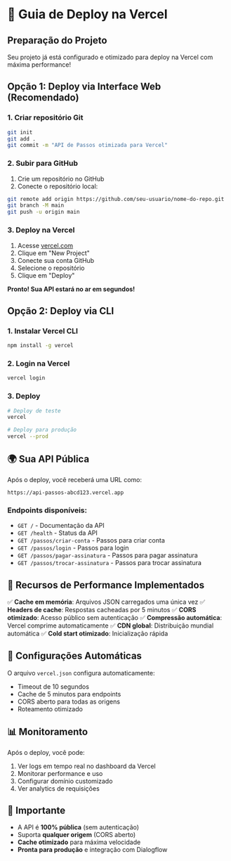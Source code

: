 # 🚀 Guia de Deploy na Vercel

## Preparação do Projeto

Seu projeto já está configurado e otimizado para deploy na Vercel com máxima performance!

## Opção 1: Deploy via Interface Web (Recomendado)

### 1. Criar repositório Git
```bash
git init
git add .
git commit -m "API de Passos otimizada para Vercel"
```

### 2. Subir para GitHub
1. Crie um repositório no GitHub
2. Conecte o repositório local:
```bash
git remote add origin https://github.com/seu-usuario/nome-do-repo.git
git branch -M main
git push -u origin main
```

### 3. Deploy na Vercel
1. Acesse [vercel.com](https://vercel.com)
2. Clique em "New Project"
3. Conecte sua conta GitHub
4. Selecione o repositório
5. Clique em "Deploy"

**Pronto! Sua API estará no ar em segundos!**

## Opção 2: Deploy via CLI

### 1. Instalar Vercel CLI
```bash
npm install -g vercel
```

### 2. Login na Vercel
```bash
vercel login
```

### 3. Deploy
```bash
# Deploy de teste
vercel

# Deploy para produção
vercel --prod
```

## 🌍 Sua API Pública

Após o deploy, você receberá uma URL como:
```
https://api-passos-abcd123.vercel.app
```

### Endpoints disponíveis:
- `GET /` - Documentação da API
- `GET /health` - Status da API
- `GET /passos/criar-conta` - Passos para criar conta
- `GET /passos/login` - Passos para login
- `GET /passos/pagar-assinatura` - Passos para pagar assinatura
- `GET /passos/trocar-assinatura` - Passos para trocar assinatura

## 🎯 Recursos de Performance Implementados

✅ **Cache em memória**: Arquivos JSON carregados uma única vez
✅ **Headers de cache**: Respostas cacheadas por 5 minutos
✅ **CORS otimizado**: Acesso público sem autenticação
✅ **Compressão automática**: Vercel comprime automaticamente
✅ **CDN global**: Distribuição mundial automática
✅ **Cold start otimizado**: Inicialização rápida

## 🔧 Configurações Automáticas

O arquivo `vercel.json` configura automaticamente:
- Timeout de 10 segundos
- Cache de 5 minutos para endpoints
- CORS aberto para todas as origens
- Roteamento otimizado

## 📊 Monitoramento

Após o deploy, você pode:
1. Ver logs em tempo real no dashboard da Vercel
2. Monitorar performance e uso
3. Configurar domínio customizado
4. Ver analytics de requisições

## 🚨 Importante

- A API é **100% pública** (sem autenticação)
- Suporta **qualquer origem** (CORS aberto)
- **Cache otimizado** para máxima velocidade
- **Pronta para produção** e integração com Dialogflow
